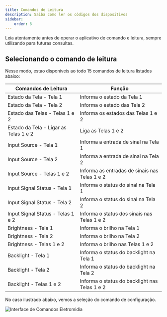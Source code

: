 ```yaml
---
title: Comandos de Leitura
description: Saiba como ler os códigos dos dispositivos
sidebar:
    order: 5
---
```


Leia atentamente antes de operar o aplicativo de comando e leitura, sempre utilizando para futuras consultas.
 
## Selecionando o comando de leitura

Nesse modo, estao disponíveis ao todo 15 comandos de leitura listados abaixo:

| Comandos de Leitura | Função | 
|----------|----------|
| Estado da Tela - Tela 1 | Informa o estado da Tela 1 | 
| Estado da Tela - Tela 2 | Informa o estado das Tela 2 | 
| Estado das Telas - Telas 1 e 2 | Informa os estados das Telas 1 e 2 | 
| Estado da Tela - Ligar as Telas 1 e 2 | Liga as Telas 1 e 2 |
| Input Source - Tela 1 | Informa a entrada de sinal na Tela 1 | 
| Input Source - Tela 2 | Informa a entrada de sinal na Tela 2 | 
| Input Source - Telas 1 e 2 | Informa as entradas de sinais nas Telas 1 e 2 |
| Input Signal Status - Tela 1 | Informa o status do sinal na Tela 1 | 
| Input Signal Status - Tela 2 | Informa o status do sinal na Tela 2 |
| Input Signal Status - Telas 1 e 2 | Informa o status dos sinais nas Telas 1 e 2 |  
| Brightness - Tela 1 | Informa o brilho na Tela 1 | 
| Brightness - Tela 2 | Informa o brilho na Tela 2 |
| Brightness - Telas 1 e 2 | Informa o brilho nas Telas 1 e 2 |
| Backlight - Tela 1 | Informa o status do backlight na Tela 1 | 
| Backlight - Tela 2 | Informa o status do backlight na Tela 2 |
| Backlight - Telas 1 e 2 | Informa o status do backlight nas Telas 1 e 2 |

No caso ilustrado abaixo, vemos a seleção do comando de configuração.
 

![Interface de Comandos Eletromidia](https://intercomelt.netlify.app/assets/images/comando-config-1.jpg)
